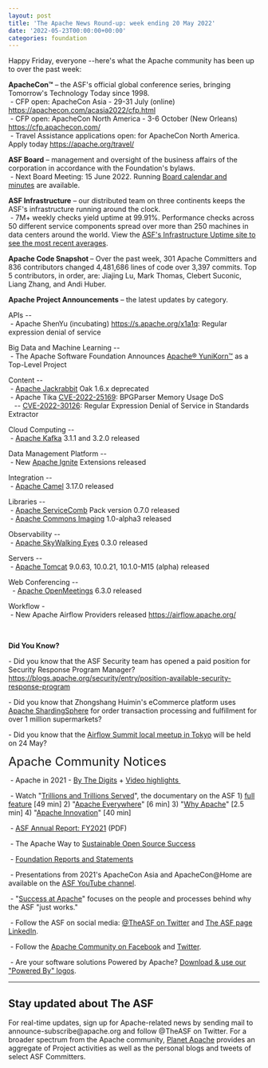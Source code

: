 ```yaml
---
layout: post
title: 'The Apache News Round-up: week ending 20 May 2022'
date: '2022-05-23T00:00:00+00:00'
categories: foundation
---
```

<p></p><p></p><p>Happy Friday, everyone --here's what the Apache community has been up to over the past week:</p><p></p><p></p><p></p><p></p><p></p><p><span style="font-weight: 700;"><span class="il">ApacheCon</span>™</span>&nbsp;– the ASF's official global conference series, bringing Tomorrow's Technology Today since 1998.<br>&nbsp;- CFP open: ApacheCon Asia - 29-31 July (online) <a target="_blank" class="c-link" data-stringify-link="https://apachecon.com/acasia2022/cfp.html" data-sk="tooltip_parent" href="https://apachecon.com/acasia2022/cfp.html" rel="noopener noreferrer" tabindex="-1" data-remove-tab-index="true">https://apachecon.com/acasia2022/cfp.html</a><br>&nbsp;- CFP open: ApacheCon North America - 3-6 October (New Orleans) <a href="https://cfp.apachecon.com/" target="_blank">https://cfp.apachecon.com/</a> <br>&nbsp;- Travel Assistance applications open: for ApacheCon North America. Apply today <a target="_blank" class="c-link" data-stringify-link="https://apache.org/travel/" data-sk="tooltip_parent" href="https://apache.org/travel/" rel="noopener noreferrer">https://apache.org/travel/</a></p><p><span style="font-weight: 700;">ASF Board</span>&nbsp;– management and oversight of the business affairs of the corporation in accordance with the Foundation's bylaws.<br>&nbsp;- Next Board Meeting: 15 June 2022. Running&nbsp;<a href="https://apache.org/foundation/board/calendar.html" target="_blank">Board calendar and minutes</a>&nbsp;are available. <br></p><p></p><p><span style="font-weight: 700;">ASF Infrastructure</span>&nbsp;– our distributed team on three continents keeps the ASF's infrastructure running around the clock.<br>&nbsp;- 7M+ weekly checks yield uptime at 99.91%. Performance checks across 50 different service components spread over more than 250 machines in data centers around the world. View the&nbsp;<a href="http://www.apache.org/uptime/" target="_blank">ASF's Infrastructure Uptime site to see the most recent averages</a>. <br></p><p><span style="font-weight: 700;">Apache Code Snapshot&nbsp;</span>– Over the past week, 301 Apache Committers and 836 contributors changed 4,481,686 lines of code over 3,397 commits. Top 5 contributors, in order, are: <span>Jiajing Lu, Mark Thomas, Clebert Suconic, Liang Zhang, and Andi Huber. <br></span></p><p><span style="font-weight: 700;"></span></p><p><span style="font-weight: 700;">Apache Project Announcements</span>&nbsp;– the latest updates by category.</p><p>
APIs --<br>
&nbsp;- Apache <span class="il">ShenYu</span> (incubating) <a href="https://s.apache.org/x1a1q">https://s.apache.org/x1a1q</a>: Regular expression denial of service<br></p>Big Data and Machine Learning --<br>&nbsp;- The Apache Software Foundation Announces <a href="https://s.apache.org/p0lt5" target="_blank">Apache® YuniKorn™</a> as a Top-Level Project&nbsp; <p></p><p>Content --<br>&nbsp;- <a href="http://jackrabbit.apache.org/" target="_blank">Apache Jackrabbit</a> Oak 1.6.x deprecated&nbsp; <br>&nbsp;- Apache <span class="il">Tika</span> <a href="https://s.apache.org/mj6gc" target="_blank">CVE-2022-25169</a>: BPGParser Memory Usage DoS <br>&nbsp;&nbsp; -- <a href="https://s.apache.org/90eeg" target="_blank">CVE-2022-30126</a>: Regular Expression Denial of Service in Standards Extractor&nbsp; </p><p>Cloud Computing --<br>
&nbsp;- <a href="https://kafka.apache.org/" target="_blank">Apache </a><span class="il"><a href="https://kafka.apache.org/" target="_blank">Kafka</a></span> 3.1.1 and 3.2.0 released&nbsp;</p><p>Data Management Platform --<br>&nbsp;- New <a href="http://ignite.apache.org/" target="_blank">Apache Ignite</a> Extensions released <br></p>Integration --<br>&nbsp;- <a href="https://camel.apache.org/" target="_blank">Apache </a><span class="il"><a href="https://camel.apache.org/" target="_blank">Camel</a></span> 3.17.0 released <a href="https://camel.apache.org/" rel="noreferrer" target="_blank" data-saferedirecturl="https://www.google.com/url?q=https://camel.apache.org/&amp;source=gmail&amp;ust=1653154590982000&amp;usg=AOvVaw1uHH4aN3Jr87wMD0CBA1nS"></a><p>Libraries --<br>&nbsp;- <a href="http://servicecomb.apache.org" target="_blank">Apache </a><span class="il"><a href="http://servicecomb.apache.org" target="_blank">ServiceComb</a></span> Pack version 0.7.0 released&nbsp; <br>&nbsp;- <a href="https://commons.apache.org/imaging/" target="_blank">Apache </a><span class="il"><a href="https://commons.apache.org/imaging/" target="_blank">Commons</a></span><a href="https://commons.apache.org/imaging/" target="_blank"> </a><span class="il"><a href="https://commons.apache.org/imaging/" target="_blank">Imaging</a></span> 1.0-alpha3 released <br></p><p>Observability --<br>
&nbsp;- <a href="https://skywalking.apache.org/" target="_blank">Apache </a><span class="il"><a href="https://skywalking.apache.org/" target="_blank">SkyWalking</a></span><a href="https://skywalking.apache.org/" target="_blank"> Eyes</a> 0.3.0 released&nbsp; <br></p><p><span class="il">Servers -- <br>&nbsp;- </span><a href="https://tomcat.apache.org/" target="_blank">Apache </a><span class="il"><a href="https://tomcat.apache.org/" target="_blank">Tomcat</a></span> 9.0.63, 10.0.21, 10.1.0-M15 (alpha) released <span class="il"></span></p><p>Web Conferencing --<br>&nbsp; -&nbsp;<a href="https://openmeetings.apache.org/" target="_blank">Apache </a><span class="il"><a href="https://openmeetings.apache.org/" target="_blank">OpenMeetings</a></span> 6.3.0 released&nbsp;</p><span class="il">Workflow - </span><span class="il"><br>&nbsp;- </span>New Apache <span class="il">Airflow</span> Providers released <a href="https://airflow.apache.org/" rel="noreferrer" target="_blank" data-saferedirecturl="https://www.google.com/url?q=https://airflow.apache.org/&amp;source=gmail&amp;ust=1653150917036000&amp;usg=AOvVaw3mSg3Hp8S0AxocYGYFdLoz">https://<span class="il">airflow</span>.apache.org/</a><span class="il"></span><p><span style="font-weight: 700;"><br></span></p><p><span style="font-weight: 700;">Did You Know?</span><br></p><p>- Did you know that the ASF Security team has opened a paid position for Security Response Program Manager? <a target="_blank" class="c-link" data-stringify-link="https://blogs.apache.org/security/entry/position-available-security-response-program" data-sk="tooltip_parent" href="https://blogs.apache.org/security/entry/position-available-security-response-program" rel="noopener noreferrer" tabindex="-1" data-remove-tab-index="true">https://blogs.apache.org/security/entry/position-available-security-response-program</a><span class="c-mrkdwn__br" data-stringify-type="paragraph-break"></span></p><p>- Did you know that Zhongshang Huimin's eCommerce platform uses <a href="https://shardingsphere.apache.org/" target="_blank">Apache ShardingSphere</a> for order transaction processing and fulfillment for over
 1 million supermarkets?&nbsp; </p><p>- Did you know that the <a href="https://www.eventbrite.com/e/airflow-summit-2022-tokyo-registration-329452089067" target="_blank">Airflow Summit local meetup in Tokyo</a> will be held on 24 May? <br></p><p><span style="font-size: 24px;">Apache Community Notices</span><br></p><p>&nbsp;- Apache in 2021 -&nbsp;<a href="https://s.apache.org/Apache2021Digits" target="_blank">By The Digits</a>&nbsp;+&nbsp;<a href="https://youtu.be/GU0SV_2tWkU" target="_blank">Video highlights&nbsp;</a></p><p>&nbsp;- Watch "<a href="https://www.youtube.com/watch?v=JUt2nb0mgwg" target="_blank" style="background-color: rgb(255, 255, 255);">Trillions and Trillions Served</a>", the documentary on the ASF 1)&nbsp;<a href="https://www.youtube.com/watch?v=JUt2nb0mgwg" target="_blank" style="background-color: rgb(255, 255, 255);">full feature</a>&nbsp;[49 min] 2) "<a href="https://www.youtube.com/watch?v=nXtIti9jMFI" target="_blank" style="background-color: rgb(255, 255, 255);">Apache Everywhere</a>" [6 min] 3) "<a href="https://www.youtube.com/watch?v=YM5dLvNatRs" target="_blank" style="background-color: rgb(255, 255, 255);">Why Apache</a>" [2.5 min] 4)&nbsp;"<a href="https://www.youtube.com/watch?v=qkvqJaX4S50" target="_blank" style="background-color: rgb(255, 255, 255);">Apache Innovation</a>" [40 min]&nbsp;</p><p>&nbsp;- <a href="https://www.apache.org/foundation/docs/FY2021AnnualReport.pdf" target="_blank">ASF Annual Report: FY2021</a> (PDF)</p><p>&nbsp;- The Apache Way to&nbsp;<a href="https://s.apache.org/GhnI" target="_blank">Sustainable Open Source Success</a>&nbsp;</p><p>&nbsp;-&nbsp;<a href="http://www.apache.org/foundation/reports.html" target="_blank">Foundation Reports and Statements</a><br></p><p>&nbsp;- Presentations from 2021's ApacheCon Asia and ApacheCon@Home are available on the&nbsp;<a href="https://www.youtube.com/c/TheApacheFoundation/" target="_blank" style="background-color: rgb(255, 255, 255);">ASF YouTube channel</a>.</p><p>&nbsp;- "<a href="https://blogs.apache.org/foundation/category/SuccessAtApache" target="_blank">Success at Apache</a>" focuses on the people and processes behind why the ASF "just works."&nbsp;<br></p><div><p>&nbsp;- Follow the ASF on social media:&nbsp;<a href="https://twitter.com/TheASF" target="_blank" style="background-color: rgb(255, 255, 255);">@TheASF on Twitter</a>&nbsp;and&nbsp;<a href="https://www.linkedin.com/company/the-apache-software-foundation" target="_blank" style="background-color: rgb(255, 255, 255);">The ASF page LinkedIn</a>.&nbsp;<br></p></div><div><p>&nbsp;- Follow the&nbsp;<a href="https://www.facebook.com/ApacheSoftwareFoundation/" target="_blank">Apache Community on Facebook</a>&nbsp;and&nbsp;<a href="https://twitter.com/ApacheCommunity" target="_blank">Twitter</a>.&nbsp;</p></div><div>&nbsp;- Are your software solutions Powered by Apache?&nbsp;<a href="http://www.apache.org/foundation/press/kit/#poweredby" target="_blank">Download &amp; use our "Powered By" logos</a>.<br></div><p><span class="LrzXr"></span><span class="LrzXr"></span></p><div><hr><h2>Stay updated about The ASF</h2><p>For real-time updates, sign up for Apache-related news by sending mail to announce-subscribe@apache.org and follow @TheASF on Twitter. For a broader spectrum from the Apache community,&nbsp;<a href="https://twitter.com/PlanetApache" target="_blank">Planet Apache</a>&nbsp;provides an aggregate of Project activities as well as the personal blogs and tweets of select ASF Committers.</p></div><p></p><p></p>
